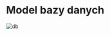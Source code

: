  
# Model bazy danych
![db](https://raw.githubusercontent.com/krystianagadaka/PSI/Projekt/db_schema.png)
